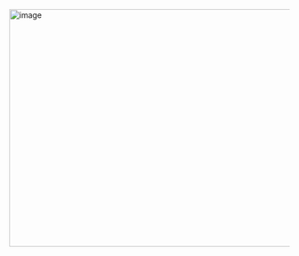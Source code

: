 <img width="925" height="426" alt="image" src="https://github.com/user-attachments/assets/c2b1636e-0fa4-4b3e-b689-e42a2ff71d8e" />
